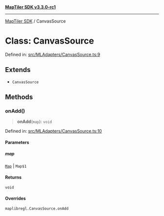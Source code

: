 [**MapTiler SDK v3.3.0-rc1**](../README.md)

***

[MapTiler SDK](../README.md) / CanvasSource

# Class: CanvasSource

Defined in: [src/MLAdapters/CanvasSource.ts:9](https://github.com/maptiler/maptiler-sdk-js/blob/d9cb958ebf063ecde2f6f583eb172e5a83460e6a/src/MLAdapters/CanvasSource.ts#L9)

## Extends

- `CanvasSource`

## Methods

### onAdd()

> **onAdd**(`map`): `void`

Defined in: [src/MLAdapters/CanvasSource.ts:10](https://github.com/maptiler/maptiler-sdk-js/blob/d9cb958ebf063ecde2f6f583eb172e5a83460e6a/src/MLAdapters/CanvasSource.ts#L10)

#### Parameters

##### map

[`Map`](Map.md) | `Map$1`

#### Returns

`void`

#### Overrides

`maplibregl.CanvasSource.onAdd`
